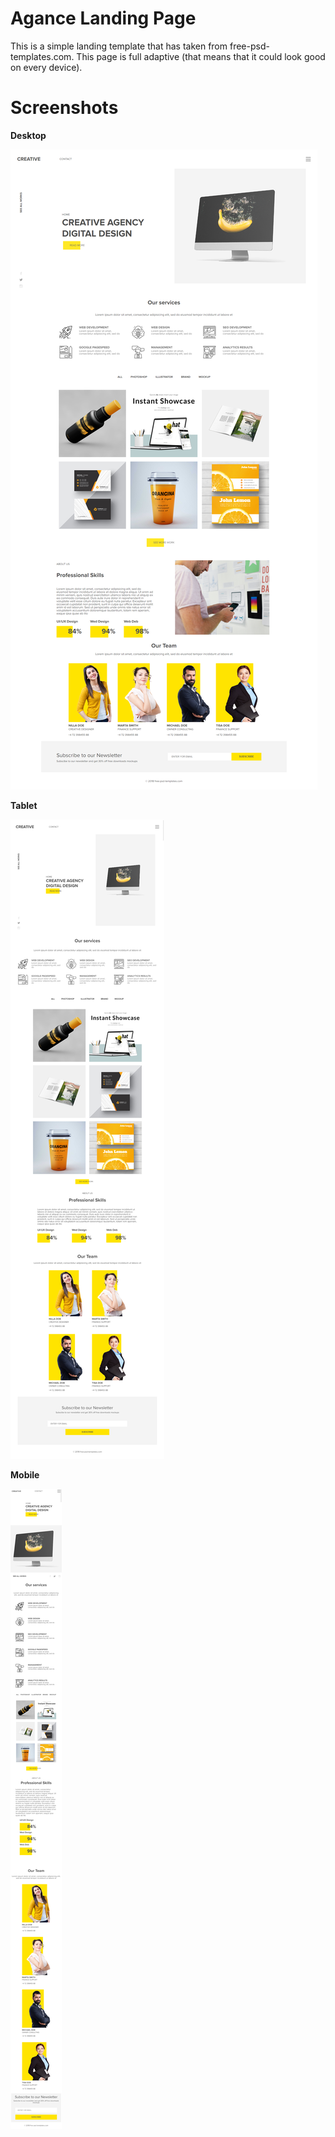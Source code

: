 # Agance Landing Page

This is a simple landing template that has taken from free-psd-templates.com. 
This page is full adaptive (that means that it could look good on every device).

# Screenshots

**Desktop**

![Desktop](screenshots/desktop.png)

**Tablet**

![Tablet](screenshots/tablet.png)

**Mobile**

![Mobile](screenshots/smartphone.png)
